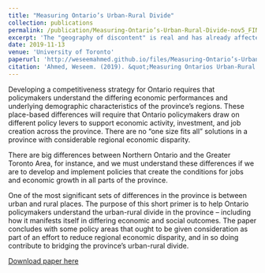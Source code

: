 ```yaml
---
title: "Measuring Ontario’s Urban-Rural Divide"
collection: publications
permalink: /publication/Measuring-Ontario’s-Urban-Rural-Divide-nov5_FINAL
excerpt: 'The "geography of discontent" is real and has already affected political, social, and economic outcomes around the world. Ontario is not immune. In this research paper I take a look at where Ontario has been, where it is going, and what we can do to close the urban-rural divide within the province.'
date: 2019-11-13
venue: 'University of Toronto'
paperurl: 'http://weseemahmed.github.io/files/Measuring-Ontario’s-Urban-Rural-Divide-nov5_FINAL.pdf'
citation: 'Ahmed, Weseem. (2019). &quot;Measuring Ontarios Urban-Rural Divide.&quot; <i>University of Toronto</i>.'
---
```

Developing a competitiveness strategy for Ontario requires that policymakers understand the differing economic performances and underlying demographic characteristics of the province’s regions. These place-based differences will require that Ontario policymakers draw on different policy levers to support economic activity, investment, and job creation across the province. There are no “one size fits all” solutions in a province with considerable regional economic disparity.

There are big differences between Northern Ontario and the Greater Toronto Area, for instance, and we must understand these differences if we are to develop and implement policies that create the conditions for jobs and economic growth in all parts of the province.

One of the most significant sets of differences in the province is between urban and rural places. The purpose of this short primer is to help Ontario policymakers understand the urban-rural divide in the province – including how it manifests itself in differing economic and social outcomes. The paper concludes with some policy areas that ought to be given consideration as part of an effort to reduce regional economic disparity, and in so doing contribute to bridging the province’s urban-rural divide.

[Download paper here](http://weseemahmed.github.io/files/Measuring-Ontario’s-Urban-Rural-Divide-nov5_FINAL.pdf)

